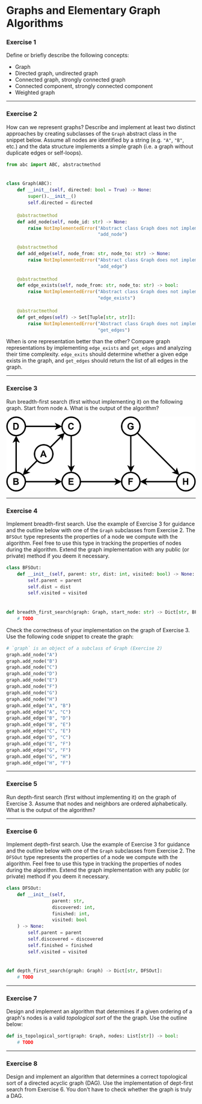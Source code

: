 # Graphs and Elementary Graph Algorithms

### Exercise 1

Define or briefly describe the following concepts:
- Graph
- Directed graph, undirected graph
- Connected graph, strongly connected graph
- Connected component, strongly connected component
- Weighted graph

---

### Exercise 2

How can we represent graphs? Describe and implement at least two distinct approaches by creating subclasses of the `Graph` abstract class in the snippet below. Assume all nodes are identified by a string (e.g. `"A"`, `"B"`, etc.) and the data structure implements a simple graph (i.e. a graph without duplicate edges or self-loops).

```py
from abc import ABC, abstractmethod


class Graph(ABC):
    def __init__(self, directed: bool = True) -> None:
        super().__init__()
        self.directed = directed

    @abstractmethod
    def add_node(self, node_id: str) -> None:
        raise NotImplementedError("Abstract class Graph does not implement "
                                  "add_node")

    @abstractmethod
    def add_edge(self, node_from: str, node_to: str) -> None:
        raise NotImplementedError("Abstract class Graph does not implement "
                                  "add_edge")

    @abstractmethod
    def edge_exists(self, node_from: str, node_to: str) -> bool:
        raise NotImplementedError("Abstract class Graph does not implement "
                                  "edge_exists")

    @abstractmethod
    def get_edges(self) -> Set[Tuple[str, str]]:
        raise NotImplementedError("Abstract class Graph does not implement "
                                  "get_edges")
```

When is one representation better than the other? Compare graph representations by implementing `edge_exists` and `get_edges` and analyzing their time complexity. `edge_exits` should determine whether a given edge exists in the graph, and `get_edges` should return the list of all edges in the graph.

---

### Exercise 3

Run breadth-first search (first without implementing it) on the following graph. Start from node `A`. What is the output of the algorithm?

![Directed graph](img/09_graphs_exercise03.svg)

---

### Exercise 4

Implement breadth-first search. Use the example of Exercise 3 for guidance and the outline below with one of the `Graph` subclasses from Exercise 2. The `BFSOut` type represents the properties of a node we compute with the algorithm. Feel free to use this type in tracking the properties of nodes during the algorithm. Extend the graph implementation with any public (or private) method if you deem it necessary.

```py
class BFSOut:
    def __init__(self, parent: str, dist: int, visited: bool) -> None:
        self.parent = parent
        self.dist = dist
        self.visited = visited


def breadth_first_search(graph: Graph, start_node: str) -> Dict[str, BFSOut]:
    # TODO
```

Check the correctness of your implementation on the graph of Exercise 3. Use the following code snippet to create the graph:

```py
# `graph` is an object of a subclass of Graph (Exercise 2)
graph.add_node("A")
graph.add_node("B")
graph.add_node("C")
graph.add_node("D")
graph.add_node("E")
graph.add_node("F")
graph.add_node("G")
graph.add_node("H")
graph.add_edge("A", "B")
graph.add_edge("A", "C")
graph.add_edge("B", "D")
graph.add_edge("B", "E")
graph.add_edge("C", "E")
graph.add_edge("D", "C")
graph.add_edge("E", "F")
graph.add_edge("G", "F")
graph.add_edge("G", "H")
graph.add_edge("H", "F")
```

---

### Exercise 5

Run depth-first search (first without implementing it) on the graph of Exercise 3. Assume that nodes and neighbors are ordered alphabetically. What is the output of the algorithm?

---

### Exercise 6

Implement depth-first search. Use the example of Exercise 3 for guidance and the outline below with one of the `Graph` subclasses from Exercise 2. The `DFSOut` type represents the properties of a node we compute with the algorithm. Feel free to use this type in tracking the properties of nodes during the algorithm. Extend the graph implementation with any public (or private) method if you deem it necessary.


```py
class DFSOut:
    def __init__(self,
                 parent: str,
                 discovered: int,
                 finished: int,
                 visited: bool
    ) -> None:
        self.parent = parent
        self.discovered = discovered
        self.finished = finished
        self.visited = visited


def depth_first_search(graph: Graph) -> Dict[str, DFSOut]:
    # TODO
```

---

### Exercise 7

Design and implement an algorithm that determines if a given ordering of a graph's nodes is a valid *topological sort* of the the graph. Use the outline below:

```py
def is_topological_sort(graph: Graph, nodes: List[str]) -> bool:
    # TODO
```

---

### Exercise 8

Design and implement an algorithm that determines a correct topological sort of a directed acyclic graph (DAG). Use the implementation of dept-first search from Exercise 6. You don't have to check whether the graph is truly a DAG.
